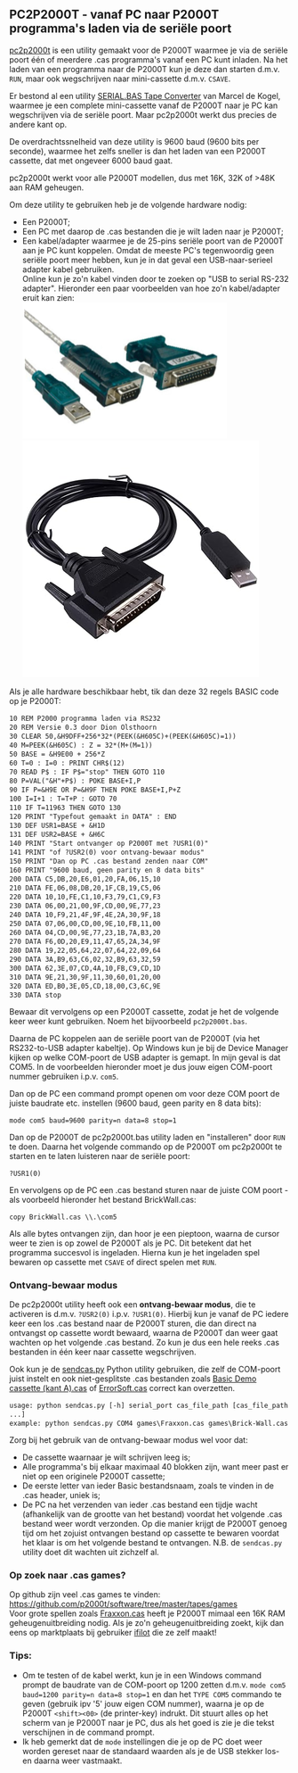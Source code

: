 ## PC2P2000T - vanaf PC naar P2000T programma's laden via de seriële poort

[pc2p2000t](pc2p2000t.bas) is een utility gemaakt voor de P2000T waarmee je via de seriële poort één of meerdere .cas programma's vanaf een PC kunt inladen. Na het laden van een programma naar de P2000T kun je deze dan starten d.m.v. `RUN`, maar ook wegschrijven naar mini-cassette d.m.v. `CSAVE`.

Er bestond al een utility [SERIAL.BAS Tape Converter](../tapeconv) van Marcel de Kogel, waarmee je een complete mini-cassette vanaf de P2000T naar je PC kan wegschrijven via de seriële poort. Maar pc2p2000t werkt dus precies de andere kant op.

De overdrachtssnelheid van deze utility is 9600 baud (9600 bits per seconde), waarmee het zelfs sneller is dan het laden van een P2000T cassette, dat met ongeveer 6000 baud gaat.

pc2p2000t werkt voor alle P2000T modellen, dus met 16K, 32K of >48K aan RAM geheugen.

Om deze utility te gebruiken heb je de volgende hardware nodig:
* Een P2000T;
* Een PC met daarop de .cas bestanden die je wilt laden naar je P2000T;
* Een kabel/adapter waarmee je de 25-pins seriële poort van de P2000T aan je PC kunt koppelen. Omdat de meeste PC's tegenwoordig geen seriële poort meer hebben, kun je in dat geval een USB-naar-serieel adapter kabel gebruiken.  \
  Online kun je zo'n kabel vinden door te zoeken op "USB to serial RS-232 adapter". Hieronder een paar voorbeelden van hoe zo'n kabel/adapter eruit kan zien:\
  ![RS-232 USB to DB9 adapter](/utilities/pc2p2000t/USB2DB9.png) ![RS-232 USB to DB25 adapter](/utilities/pc2p2000t/USB2DB25.jpg)

Als je alle hardware beschikbaar hebt, tik dan deze 32 regels BASIC code op je P2000T:
```
10 REM P2000 programma laden via RS232
20 REM Versie 0.3 door Dion Olsthoorn
30 CLEAR 50,&H9DFF+256*32*(PEEK(&H605C)+(PEEK(&H605C)=1))
40 M=PEEK(&H605C) : Z = 32*(M+(M=1))
50 BASE = &H9E00 + 256*Z
60 T=0 : I=0 : PRINT CHR$(12)
70 READ P$ : IF P$="stop" THEN GOTO 110
80 P=VAL("&H"+P$) : POKE BASE+I,P
90 IF P=&H9E OR P=&H9F THEN POKE BASE+I,P+Z
100 I=I+1 : T=T+P : GOTO 70
110 IF T=11963 THEN GOTO 130
120 PRINT "Typefout gemaakt in DATA" : END
130 DEF USR1=BASE + &H1D
131 DEF USR2=BASE + &H6C
140 PRINT "Start ontvanger op P2000T met ?USR1(0)"
141 PRINT "of ?USR2(0) voor ontvang-bewaar modus"
150 PRINT "Dan op PC .cas bestand zenden naar COM"
160 PRINT "9600 baud, geen parity en 8 data bits"
200 DATA C5,DB,20,E6,01,20,FA,06,15,10
210 DATA FE,06,08,DB,20,1F,CB,19,C5,06
220 DATA 10,10,FE,C1,10,F3,79,C1,C9,F3
230 DATA 06,00,21,00,9F,CD,00,9E,77,23
240 DATA 10,F9,21,4F,9F,4E,2A,30,9F,18
250 DATA 07,06,00,CD,00,9E,10,FB,11,00
260 DATA 04,CD,00,9E,77,23,1B,7A,B3,20
270 DATA F6,0D,20,E9,11,47,65,2A,34,9F
280 DATA 19,22,05,64,22,07,64,22,09,64
290 DATA 3A,B9,63,C6,02,32,B9,63,32,59
300 DATA 62,3E,07,CD,4A,10,FB,C9,CD,1D
310 DATA 9E,21,30,9F,11,30,60,01,20,00
320 DATA ED,B0,3E,05,CD,18,00,C3,6C,9E
330 DATA stop
```
Bewaar dit vervolgens op een P2000T cassette, zodat je het de volgende keer weer kunt gebruiken. Noem het bijvoorbeeld `pc2p2000t.bas`.

Daarna de PC koppelen aan de seriële poort van de P2000T (via het RS232-to-USB adapter kabeltje).
Op Windows kun je bij de Device Manager kijken op welke COM-poort de USB adapter is gemapt. In mijn geval is dat COM5. In de voorbeelden hieronder moet je dus jouw eigen COM-poort nummer gebruiken i.p.v. `com5`.

Dan op de PC een command prompt openen om voor deze COM poort de juiste baudrate etc. instellen (9600 baud, geen parity en 8 data bits):
```
mode com5 baud=9600 parity=n data=8 stop=1
```
Dan op de P2000T de pc2p2000t.bas utility laden en "installeren" door `RUN` te doen. Daarna het volgende commando op de P2000T om pc2p2000t te starten en te laten luisteren naar de seriële poort:
```
?USR1(0)
```
En vervolgens op de PC een .cas bestand sturen naar de juiste COM poort - als voorbeeld hieronder het bestand BrickWall.cas:
```
copy BrickWall.cas \\.\com5
```
Als alle bytes ontvangen zijn, dan hoor je een pieptoon, waarna de cursor weer te zien is op zowel de P2000T als je PC. Dit betekent dat het programma succesvol is ingeladen.
Hierna kun je het ingeladen spel bewaren op cassette met `CSAVE` of direct spelen met `RUN`.

### Ontvang-bewaar modus

De pc2p2000t utility heeft ook een **ontvang-bewaar modus**, die te activeren is d.m.v. `?USR2(0)` i.p.v. `?USR1(0)`. Hierbij kun je vanaf de PC iedere keer een los .cas bestand naar de P2000T sturen, die dan direct na ontvangst op cassette wordt bewaard, waarna de P2000T dan weer gaat wachten op het volgende .cas bestand. Zo kun je dus een hele reeks .cas bestanden in één keer naar cassette wegschrijven.

Ook kun je de [sendcas.py](sendcas.py) Python utility gebruiken, die zelf de COM-poort juist instelt en ook niet-gesplitste .cas bestanden zoals [Basic Demo cassette (kant A).cas](<../../cassettes/demos/Basic Demo cassette (kant A).cas>) of [ErrorSoft.cas](../../cassettes/games/ErrorSoft.cas) correct kan overzetten.
```
usage: python sendcas.py [-h] serial_port cas_file_path [cas_file_path ...]
example: python sendcas.py COM4 games\Fraxxon.cas games\Brick-Wall.cas
```

Zorg bij het gebruik van de ontvang-bewaar modus wel voor dat:
* De cassette waarnaar je wilt schrijven leeg is;
* Alle programma's bij elkaar maximaal 40 blokken zijn, want meer past er niet op een originele P2000T cassette;
* De eerste letter van ieder Basic bestandsnaam, zoals te vinden in de .cas header, uniek is;
* De PC na het verzenden van ieder .cas bestand een tijdje wacht (afhankelijk van de grootte van het bestand) voordat het volgende .cas bestand weer wordt verzonden. Op die manier krijgt de P2000T genoeg tijd om het zojuist ontvangen bestand op cassette te bewaren voordat het klaar is om het volgende bestand te ontvangen. N.B. de `sendcas.py` utility doet dit wachten uit zichzelf al.

### Op zoek naar .cas games?

Op github zijn veel .cas games te vinden: https://github.com/p2000t/software/tree/master/tapes/games \
Voor grote spellen zoals [Fraxxon.cas](../../cassettes/games/Fraxxon.cas) heeft je P2000T mimaal een 16K RAM geheugenuitbreiding nodig. Als je zo'n geheugenuitbreiding zoekt, kijk dan eens op marktplaats bij gebruiker [ifilot](https://www.marktplaats.nl/u/ifilot/15277239/) die ze zelf maakt!

### Tips:
* Om te testen of de kabel werkt, kun je in een Windows command prompt de baudrate van de COM-poort op 1200 zetten d.m.v. `mode com5 baud=1200 parity=n data=8 stop=1` en dan het `TYPE COM5` commando te geven (gebruik ipv '5' jouw eigen COM nummer), waarna je op de P2000T `<shift><00>` (de printer-key) indrukt. Dit stuurt alles op het scherm van je P2000T naar je PC, dus als het goed is zie je die tekst verschijnen in de command prompt.
* Ik heb gemerkt dat de `mode` instellingen die je op de PC doet weer worden gereset naar de standaard waarden als je de USB stekker los- en daarna weer vastmaakt.
